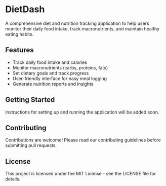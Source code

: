 # DietDash

A comprehensive diet and nutrition tracking application to help users monitor their daily food intake, track macronutrients, and maintain healthy eating habits.

## Features

- Track daily food intake and calories
- Monitor macronutrients (carbs, proteins, fats)
- Set dietary goals and track progress
- User-friendly interface for easy meal logging
- Generate nutrition reports and insights

## Getting Started

Instructions for setting up and running the application will be added soon.

## Contributing

Contributions are welcome! Please read our contributing guidelines before submitting pull requests.

## License

This project is licensed under the MIT License - see the LICENSE file for details.

